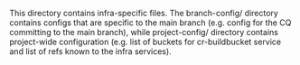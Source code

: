 This directory contains infra-specific files. The branch-config/ directory
contains configs that are specific to the main branch (e.g. config for the CQ
committing to the main branch), while project-config/ directory contains
project-wide configuration (e.g. list of buckets for cr-buildbucket service and
list of refs known to the infra services).
